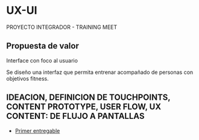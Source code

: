 # UX-UI
PROYECTO INTEGRADOR - TRAINING MEET

## Propuesta de valor
Interface con foco al usuario

Se diseño una interfaz que permita entrenar acompañado de personas con objetivos fitness.

## IDEACION, DEFINICION DE TOUCHPOINTS, CONTENT PROTOTYPE, USER FLOW, UX CONTENT: DE FLUJO A PANTALLAS

* [Primer entregable](https://www.canva.com/design/DAEpEnVprQM/tb86IICUSMN2eV-UgzdeLg/view#1)



